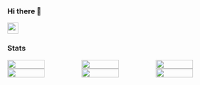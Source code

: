 <!--
Here are some ideas to get you started:

- 🔭 I’m currently working on ...
- 🌱 I’m currently learning ...
- 👯 I’m looking to collaborate on ...
- 🤔 I’m looking for help with ...
- 💬 Ask me about ...
- 📫 How to reach me: ...
- 😄 Pronouns: ...
- ⚡ Fun fact: ...
-->

### Hi there 👋
<a href="https://www.linkedin.com/in/moabu/"><img src="https://img.shields.io/badge/linkedin-%230077B5.svg?&style=for-the-badge&logo=linkedin&logoColor=white" height=25></a>

### Stats

<div style="display: flex;">
  <img src="https://github-readme-stats.vercel.app/api?username=moabu&show_icons=true&theme=dark&hide=stars&custom_title=GitHub%20Stats&count_private=true" style="width: 50%; height: auto;"/>
  <img src="https://github-readme-stats.vercel.app/api/top-langs/?username=moabu&layout=compact&theme=dark" style="width: 50%; height: auto;"/>
  <img src="https://github-readme-streak-stats.herokuapp.com/?user=moabu&theme=dark" style="width: 50%; height: auto;"/>
</div>

<div style="display: flex;">
  <img src="https://github-readme-stats.vercel.app/api?username=mo-auto&show_icons=true&theme=dark&hide=stars&custom_title=MyBot&count_private=true" style="width: 50%; height: auto;"/>
  <img src="https://github-readme-stats.vercel.app/api/top-langs/?username=mo-auto&layout=compact&theme=dark" style="width: 50%; height: auto;"/>
  <img src="https://github-readme-streak-stats.herokuapp.com/?user=mo-auto&theme=dark" style="width: 50%; height: auto;"/>
</div>
